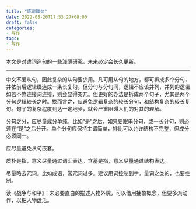 ```yaml
---
title: "琢词雕句"
date: 2022-08-26T17:53:27+08:00
draft: false
categories:
- 写作
tags:
- 写作
---
```


本文是对遣词造句的一些浅薄研究，未来必定会长久更新。

---

中文不爱从句，因此复杂的从句要少用。凡可用从句的地方，都可拆成多个分句，并依前后逻辑缀连成一条长复句。但分句与分句间，逻辑不应该并列，并列的逻辑如若不靠连接词连接，则会显得突兀。但更好的办法是拆成两个句子，尤其是两个分句逻辑较长之时。换而言之，应避免逻辑复杂的较长分句，和结构复杂的较长复句。句子的复杂程度到达一定地步，就会严重阻碍人们的对其的理解。

分句之分，应尽量成分单纯。比如“是”之后，如果要跟串分句，或一长分句，则必须在“是”之后分开。单个分句应保持主谓简单，排比可以允许结构不完整，但成分必须同一。

应尽量避免从句嵌套。

质朴是指，意义尽量通过词汇表达。含蓄是指，意义尽量通过结构表达。

尽量略去冗词。比如成语，常冗词过多。建议用词控制到字。量词之类的，也要控制。

读《战争与和平》：未必要直白的描述人物外貌，可以借用抽象概念，但要多派动作，以把人物盘活。
